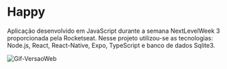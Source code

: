 # Happy
Aplicação desenvolvido em JavaScript durante a semana NextLevelWeek 3 proporcionada pela Rocketseat. 
Nesse projeto utilizou-se as tecnologias: Node.js, React, React-Native, Expo, TypeScript e banco de dados Sqlite3.

![Gif-VersaoWeb](https://github.com/NataliaRamalho/Happy/blob/master/gif.gif)
